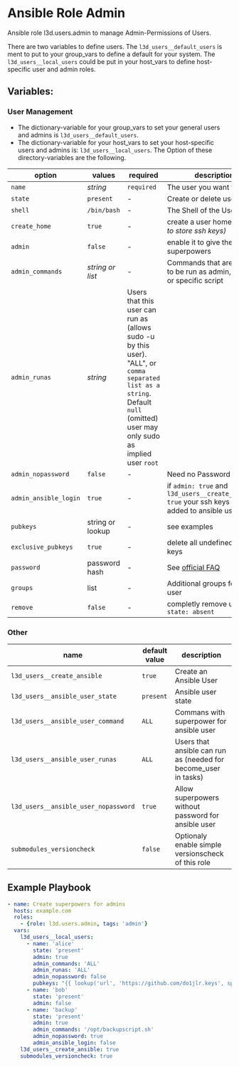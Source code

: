  Ansible Role Admin
====================

Ansible role l3d.users.admin to manage Admin-Permissions of Users.

There are two variables to define users. The ``l3d_users__default_users`` is ment to put to your group_vars to define a default for your system. The ``l3d_users__local_users`` could be put in your host_vars to define host-specific user and admin roles.

 Variables:
-----------

### User Management

+ The dictionary-variable for your group_vars to set your general users and admins is ``l3d_users__default_users``.
+ The dictionary-variable for your host_vars to set your host-specific users and admins is: ``l3d_users__local_users``.
The Option of these directory-variables are the following.

| option | values | required | description |
| ------ | ------ | --- | --- |
| ``name``   | *string* | ``required`` | The user you want to create |
| ``state``  | ``present`` | - | Create or delete user |
| ``shell`` | ``/bin/bash`` | - | The Shell of the User |
| ``create_home`` | ``true`` | - | create a user home *(needed to store ssh keys)* |
| ``admin``  | ``false`` | - | enable it to give the user superpowers |
| ``admin_commands`` | *string or list* | - | Commands that are allows to be run as admin, eg. 'ALL' or specific script |
| ``admin_runas`` | *string* | Users that this user can run as (allows sudo -u <user> by this user). "ALL", or ``comma separated list as a string``. Default `null` (omitted) user may only sudo as implied user `root` |
| ``admin_nopassword`` | ``false`` | - | Need no Password for sudo |
| ``admin_ansible_login`` | ``true`` | - |if ``admin: true`` and ``l3d_users__create_ansible: true`` your ssh keys will be added to ansible user |
| ``pubkeys`` | string or lookup | - | see examples |
| ``exclusive_pubkeys`` | ``true`` | - | delete all undefined ssh keys |
| ``password`` | password hash | - | See [official FAQ](https://docs.ansible.com/ansible/latest/reference_appendices/faq.html#how-do-i-generate-encrypted-passwords-for-the-user-module) |
| ``groups`` | list | - | Additional groups for your user |
| ``remove`` | ``false`` | - | completly remove user if ``state: absent`` |

### Other

| name | default value | description |
| ---  | --- | --- |
| ``l3d_users__create_ansible`` | ``true`` | Create an Ansible User |
| ``l3d_users__ansible_user_state`` | ``present`` | Ansible user state |
| ``l3d_users__ansible_user_command`` | ``ALL`` | Commans with superpower for ansible user |
  ``l3d_users__ansible_user_runas`` | ``ALL`` | Users that ansible can run as (needed for become_user in tasks)
| ``l3d_users__ansible_user_nopassword`` | ``true`` | Allow superpowers without password for ansible user |
| ``submodules_versioncheck`` | ``false`` | Optionaly enable simple versionscheck of this role |

 Example Playbook
-----------------
```yaml
- name: Create superpowers for admins
  hosts: example.com
  roles:
    - {role: l3d.users.admin, tags: 'admin'}
  vars:
    l3d_users__local_users:
      - name: 'alice'
        state: 'present'
        admin: true
        admin_commands: 'ALL'
        admin_runas: 'ALL'
        admin_nopassword: false
        pubkeys: "{{ lookup('url', 'https://github.com/do1jlr.keys', split_lines=False) }}"
      - name: 'bob'
        state: 'present'
        admin: false
      - name: 'backup'
        state: 'present'
        admin: true
        admin_commands: '/opt/backupscript.sh'
        admin_nopassword: true
        admin_ansible_login: false
    l3d_users__create_ansible: true
    submodules_versioncheck: true
```
